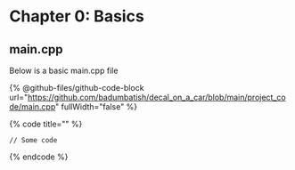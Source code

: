 # Chapter 0: Basics

## main.cpp

Below is a basic main.cpp file

{% @github-files/github-code-block url="https://github.com/badumbatish/decal_on_a_car/blob/main/project_code/main.cpp" fullWidth="false" %}



{% code title="" %}
```
// Some code
```
{% endcode %}
